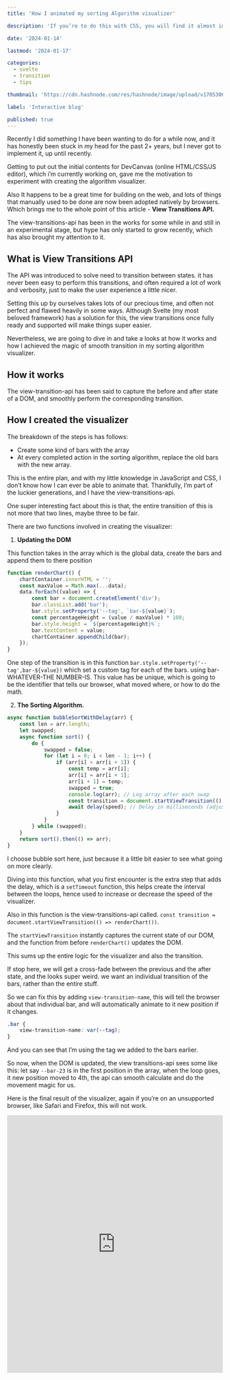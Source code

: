 ```yaml
---
title: 'How I animated my sorting Algorithm visualizer'

description: 'If you’re to do this with CSS, you will find it almost impossible if what you’re changing is not a CSS property. With the recent development in view-transitions-api, we’re moving to a phase were it going to become easier to do this.'

date: '2024-01-14'

lastmod: '2024-01-17'

categories:
  - svelte
  - transition
  - tips

thumbnail: 'https://cdn.hashnode.com/res/hashnode/image/upload/v1705306342282/203b7eb8-84fe-470a-949b-0df7288f6ce3.png'

label: 'Interactive blog'

published: true
---
```


<script>
  import Crossfadebubble from '$lib/demos/crossfadeBubble.svelte'
  import ViewTransitionEnabled from '$lib/demos/viewTransitionEnabled.svelte'

</script>

Recently I did something I have been wanting to do for a while now, and it has honestly been stuck in my head for the past 2+ years, but I never got to implement it, up until recently.

Getting to put out the initial contents for DevCanvas (online HTML/CSS/JS editor), which i’m currently working on, gave me the motivation to experiment with creating the algorithm visualizer.

Also It happens to be a great time for building on the web, and lots of things that manually used to be done are now been adopted natively by browsers. Which brings me to the whole point of this article - **View Transitions API.**

The view-transitions-api has been in the works for some while in and still in an experimental stage, but hype has only started to grow recently, which has also brought my attention to it.

## What is View Transitions API

The API was introduced to solve need to transition between states. it has never been easy to perform this transitions, and often required a lot of work and verbosity, just to make the user experience a little nicer.

Setting this up by ourselves takes lots of our precious time, and often not perfect and flawed heavily in some ways. Although Svelte (my most beloved framework) has a solution for this, the view transitions once fully ready and supported will make things super easier.

Nevertheless, we are going to dive in and take a looks at how it works and how I achieved the magic of smooth transition in my sorting algorithm visualizer.

## How it works

The view-transition-api has been said to capture the before and after state of a DOM, and smoothly perform the corresponding transition.

## How I created the visualizer

The breakdown of the steps is has follows:

- Create some kind of bars with the array
- At every completed action in the sorting algorithm, replace the old bars with the new array.

This is the entire plan, and with my little knowledge in JavaScript and CSS, I don’t know how I can ever be able to animate that. Thankfully, I’m part of the luckier generations, and I have the view-transitions-api.

One super interesting fact about this is that, the entire transition of this is not more that two lines, maybe three to be fair.

There are two functions involved in creating the visualizer:

1. **Updating the DOM**

This function takes in the array which is the global data, create the bars and append them to there position

```js
function renderChart() {
	chartContainer.innerHTML = '';
	const maxValue = Math.max(...data);
	data.forEach((value) => {
		const bar = document.createElement('div');
		bar.classList.add('bar');
		bar.style.setProperty('--tag', `bar-${value}`);
		const percentageHeight = (value / maxValue) * 100;
		bar.style.height = `${percentageHeight}%`;
		bar.textContent = value;
		chartContainer.appendChild(bar);
	});
}
```

One step of the transition is in this function `bar.style.setProperty('--tag',bar-${value})` which set a custom tag for each of the bars. using bar-WHATEVER-THE NUMBER-IS. This value has be unique, which is going to be the identifier that tells our browser, what moved where, or how to do the math.

2. **The Sorting Algorithm.**

```js
async function bubbleSortWithDelay(arr) {
	const len = arr.length;
	let swapped;
	async function sort() {
		do {
			swapped = false;
			for (let i = 0; i < len - 1; i++) {
				if (arr[i] > arr[i + 1]) {
					const temp = arr[i];
					arr[i] = arr[i + 1];
					arr[i + 1] = temp;
					swapped = true;
					console.log(arr); // Log array after each swap
					const transition = document.startViewTransition(() => renderChart());
					await delay(speed); // Delay in milliseconds (adjust as needed)
				}
			}
		} while (swapped);
	}
	return sort().then(() => arr);
}
```

I choose bubble sort here, just because it a little bit easier to see what going on more clearly.

Diving into this function, what you first encounter is the extra step that adds the delay, which is a `setTimeout` function, this helps create the interval between the loops, hence used to increase or decrease the speed of the visualizer.

Also in this function is the view-transitions-api called. `const transition = document.startViewTransition(() => renderChart())`.

The `startViewTransition` instantly captures the current state of our DOM, and the function from before `renderChart()` updates the DOM.

This sums up the entire logic for the visualizer and also the transition.

If stop here, we will get a cross-fade between the previous and the after state, and the looks super weird. we want an individual transition of the bars, rather than the entire stuff.

<div>
	<Crossfadebubble/>
</div>

So we can fix this by adding `view-transition-name`, this will tell the browser about that individual bar, and will automatically animate to it new position if it changes.

```css
.bar {
	view-transition-name: var(--tag);
}
```

And you can see that I’m using the tag we added to the bars earlier.

So now, when the DOM is updated, the view transitions-api sees some like this:
let say `--bar-23` is in the first position in the array, when the loop goes, it new position moved to 4th, the api can smooth calculate and do the movement magic for us.

<div>
	<ViewTransitionEnabled/>
</div>

Here is the final result of the visualizer, again if you’re on an unsupported browser, like Safari and Firefox, this will not work.

<iframe
                title="embed"
                src="https://devcanvas.dev/play/Obw8iQ/embed"
                frameborder="0"
                height="600px"
                width="100%"
                loading="lazy"  
/>

**Peace ✌️**

**View Transitions on MDN docs**: [View Transition API](https://developer.mozilla.org/en-US/docs/Web/API/View_Transitions_API)
